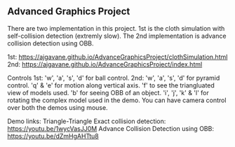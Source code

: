 ## Advanced Graphics Project

There are two implementation in this project. 1st is the cloth simulation with self-collision detection (extremly slow). The 2nd implementation is advance collision detection using
OBB. 

1st: https://ajgavane.github.io/AdvanceGraphicsProject/clothSimulation.html
2nd: https://ajgavane.github.io/AdvanceGraphicsProject/index.html

Controls 
1st: 'w', 'a', 's', 'd' for ball control.
2nd: 'w', 'a', 's', 'd' for pyramid control. 'q' & 'e' for motion along vertical axis. 'f' to see the triangluated view of models used. 'b' for seeing OBB of an object.
'i', 'j', 'k' & 'l' for rotating the complex model used in the demo. 
You can have camera control over both the demos using mouse.

Demo links:
Triangle-Triangle Exact collision detection: https://youtu.be/1wycVasJJ0M
Advance Collision Detection using OBB: https://youtu.be/dZmHgAHTtu8


